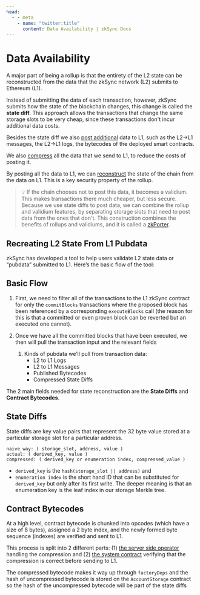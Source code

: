 ```yaml
---
head:
  - - meta
    - name: "twitter:title"
      content: Data Availability | zkSync Docs
---
```


# Data Availability

A major part of being a rollup is that the entirety of the L2 state can be reconstructed from the data that the zkSync network (L2) submits to Ethereum (L1).

Instead of submitting the data of each transaction, however, zkSync submits how the state of the blockchain changes, this change is called the **state diff.** This approach allows the transactions that change the same storage slots to be very cheap, since these transactions don't incur additional data costs.

Besides the state diff we also [post additional](https://github.com/matter-labs/zksync-era/blob/main/docs/specs/data_availability/pubdata.md) data to L1, such as the L2->L1 messages, the L2->L1 logs, the bytecodes of the deployed smart contracts.

We also [compress](https://github.com/matter-labs/zksync-era/blob/main/docs/specs/data_availability/compression.md) all the data that we send to L1, to reduce the costs of posting it.

By posting all the data to L1, we can [reconstruct](https://github.com/matter-labs/zksync-era/blob/main/docs/specs/data_availability/reconstruction.md) the state of the chain from the data on L1. This is a key security property of the rollup.

> :bulb:
> If the chain chooses not to post this data, it becomes a validium. This makes transactions there much cheaper, but less secure. Because we use state diffs to post data, we can combine the rollup and validium features, by separating storage slots that need to post data from the ones that don't. This construction combines the benefits of rollups and validiums, and it is called a [zkPorter](https://github.com/matter-labs/zksync-era/blob/main/docs/specs/data_availability/validium_zk_porter.md).

## Recreating L2 State From L1 Pubdata

zkSync has developed a tool to help users validate L2 state data or “pubdata” submitted to L1. Here’s the basic flow of the tool:

## Basic Flow

1. First, we need to filter all of the transactions to the L1 zkSync contract for only the `commitBlocks` transactions where the proposed block has been referenced by a corresponding `executeBlocks` call (the reason for this is that a committed or even proven block can be reverted but an executed one cannot).

2. Once we have all the committed blocks that have been executed, we then will pull the transaction input and the relevant fields
   1. Kinds of pubdata we’ll pull from transaction data:
      - L2 to L1 Logs
      - L2 to L1 Messages
      - Published Bytecodes
      - Compressed State Diffs

The 2 main fields needed for state reconstruction are the **State Diffs** and **Contract Bytecodes**.

## State Diffs

State diffs are key value pairs that represent the 32 byte value stored at a particular storage slot for a particular address.

```
naive way: ( storage_slot, address, value )
actual: ( derived_key, value )
compressed: ( derived_key or enumeration index, compressed_value )
```

- `derived_key` is the `hash(storage_slot || address)` and
- `enumeration index` is the short hand ID that can be substituted for `derived_key` but only after its first write. The deeper meaning is that an enumeration key is the leaf index in our storage Merkle tree.

## Contract Bytecodes

At a high level, contract bytecode is chunked into opcodes (which have a size of 8 bytes), assigned a 2 byte index, and the newly formed byte sequence (indexes) are verified and sent to L1.

This process is split into 2 different parts: (1) [the server side operator](https://github.com/matter-labs/zksync-2-dev/blob/main/core/lib/utils/src/bytecode.rs#L31) handling the compression and (2) [the system contract](https://github.com/matter-labs/system-contracts/blob/main/contracts/BytecodeCompressor.sol) verifying that the compression is correct before sending to L1.

The compressed bytecode makes it way up through `factoryDeps` and the hash of uncompressed bytecode is stored on the `AccountStorage` contract so the hash of the uncompressed bytecode will be part of the state diffs
